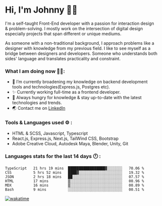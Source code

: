# Hi, I'm Johnny 👋🧑‍

I'm a self-taught Front-End developer with a passion for interaction design & problem-solving. I mostly work on the intersection of digital design especially projects that span different or unique mediums.

As someone with a non-traditional background, I approach problems like a designer with knowledge from my previous field. I like to see myself as a bridge between designers and developers. Someone who understands both sides' language and translates practicality and constraint.

### What I am doing now 🧑‍💻:

- 🔭 I’m currently broadening my knowledge on backend development tools and technologies(Express.js, Postgres etc).
- ✨ Currently working full-time as a frontend developer.
- 📖 Always hungry for knowledge & stay up-to-date with the latest technologies and trends.
- 🌏 Contact me on [LinkedIn](https://www.linkedin.com/in/johchai/)

### Tools & Languages used ⚙️ :

- HTML & SCSS, Javascript, Typescript
- React.js, Express.js, Next.js, TailWind CSS, Bootstrap
- Adobe Creative Cloud, Autodesk Maya, Blender, Unity, Git

### Languages stats for the last 14 days 🕛 :

<!--START_SECTION:waka-->

```text
TypeScript   21 hrs 19 mins  █████████████████▓░░░░░░░   70.06 %
CSS          5 hrs 52 mins   ████▓░░░░░░░░░░░░░░░░░░░░   19.32 %
JSON         2 hrs 18 mins   ██░░░░░░░░░░░░░░░░░░░░░░░   07.57 %
HTML         17 mins         ▒░░░░░░░░░░░░░░░░░░░░░░░░   00.96 %
MDX          16 mins         ▒░░░░░░░░░░░░░░░░░░░░░░░░   00.89 %
Bash         9 mins          ░░░░░░░░░░░░░░░░░░░░░░░░░   00.51 %
```

<!--END_SECTION:waka-->

[![wakatime](https://wakatime.com/badge/user/0cd14e89-b357-451d-b5c1-4a79286fb5a6.svg)](https://wakatime.com/@0cd14e89-b357-451d-b5c1-4a79286fb5a6)
